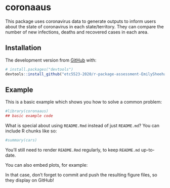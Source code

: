 
<!-- README.md is generated from README.Rmd. Please edit that file -->

# coronaaus

<!-- badges: start -->

<!-- badges: end -->

This package uses coronavirus data to generate outputs to inform users
about the state of coronavirus in each state/territory. They can compare
the number of new infections, deaths and recovered cases in each area.

## Installation

The development version from [GitHub](https://github.com/) with:

``` r
# install.packages("devtools")
devtools::install_github("etc5523-2020/r-package-assessment-EmilySheehan0012")
```

## Example

This is a basic example which shows you how to solve a common problem:

``` r
#library(coronaaus)
## basic example code
```

What is special about using `README.Rmd` instead of just `README.md`?
You can include R chunks like so:

``` r
#summary(cars)
```

You’ll still need to render `README.Rmd` regularly, to keep `README.md`
up-to-date.

You can also embed plots, for example:

In that case, don’t forget to commit and push the resulting figure
files, so they display on GitHub\!
